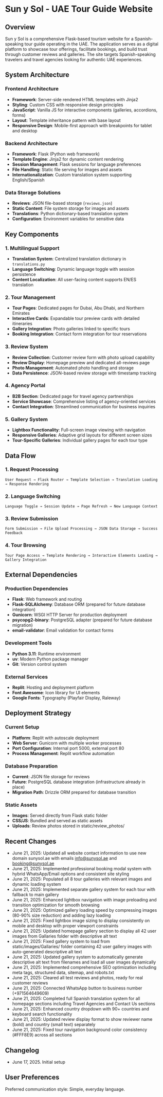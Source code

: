 # Sun y Sol - UAE Tour Guide Website

## Overview

Sun y Sol is a comprehensive Flask-based tourism website for a Spanish-speaking tour guide operating in the UAE. The application serves as a digital platform to showcase tour offerings, facilitate bookings, and build trust through customer reviews and galleries. The site targets Spanish-speaking travelers and travel agencies looking for authentic UAE experiences.

## System Architecture

### Frontend Architecture
- **Framework**: Server-side rendered HTML templates with Jinja2
- **Styling**: Custom CSS with responsive design principles
- **JavaScript**: Vanilla JS for interactive components (galleries, accordions, forms)
- **Layout**: Template inheritance pattern with base layout
- **Responsive Design**: Mobile-first approach with breakpoints for tablet and desktop

### Backend Architecture
- **Framework**: Flask (Python web framework)
- **Template Engine**: Jinja2 for dynamic content rendering
- **Session Management**: Flask sessions for language preferences
- **File Handling**: Static file serving for images and assets
- **Internationalization**: Custom translation system supporting English/Spanish

### Data Storage Solutions
- **Reviews**: JSON file-based storage (`reviews.json`)
- **Static Content**: File system storage for images and assets
- **Translations**: Python dictionary-based translation system
- **Configuration**: Environment variables for sensitive data

## Key Components

### 1. Multilingual Support
- **Translation System**: Centralized translation dictionary in `translations.py`
- **Language Switching**: Dynamic language toggle with session persistence
- **Content Localization**: All user-facing content supports EN/ES translation

### 2. Tour Management
- **Tour Pages**: Dedicated pages for Dubai, Abu Dhabi, and Northern Emirates
- **Interactive Cards**: Expandable tour preview cards with detailed itineraries
- **Gallery Integration**: Photo galleries linked to specific tours
- **Booking Integration**: Contact form integration for tour reservations

### 3. Review System
- **Review Collection**: Customer review form with photo upload capability
- **Review Display**: Homepage preview and dedicated all-reviews page
- **Photo Management**: Automated photo handling and storage
- **Data Persistence**: JSON-based review storage with timestamp tracking

### 4. Agency Portal
- **B2B Section**: Dedicated page for travel agency partnerships
- **Service Showcase**: Comprehensive listing of agency-oriented services
- **Contact Integration**: Streamlined communication for business inquiries

### 5. Gallery System
- **Lightbox Functionality**: Full-screen image viewing with navigation
- **Responsive Galleries**: Adaptive grid layouts for different screen sizes
- **Tour-Specific Galleries**: Individual gallery pages for each tour type

## Data Flow

### 1. Request Processing
```
User Request → Flask Router → Template Selection → Translation Loading → Response Rendering
```

### 2. Language Switching
```
Language Toggle → Session Update → Page Refresh → New Language Context
```

### 3. Review Submission
```
Form Submission → File Upload Processing → JSON Data Storage → Success Feedback
```

### 4. Tour Browsing
```
Tour Page Access → Template Rendering → Interactive Elements Loading → Gallery Integration
```

## External Dependencies

### Production Dependencies
- **Flask**: Web framework and routing
- **Flask-SQLAlchemy**: Database ORM (prepared for future database integration)
- **Gunicorn**: WSGI HTTP Server for production deployment
- **psycopg2-binary**: PostgreSQL adapter (prepared for future database migration)
- **email-validator**: Email validation for contact forms

### Development Tools
- **Python 3.11**: Runtime environment
- **uv**: Modern Python package manager
- **Git**: Version control system

### External Services
- **Replit**: Hosting and deployment platform
- **Font Awesome**: Icon library for UI elements
- **Google Fonts**: Typography (Playfair Display, Raleway)

## Deployment Strategy

### Current Setup
- **Platform**: Replit with autoscale deployment
- **Web Server**: Gunicorn with multiple worker processes
- **Port Configuration**: Internal port 5000, external port 80
- **Process Management**: Replit workflow automation

### Database Preparation
- **Current**: JSON file storage for reviews
- **Future**: PostgreSQL database integration (infrastructure already in place)
- **Migration Path**: Drizzle ORM prepared for database transition

### Static Assets
- **Images**: Served directly from Flask static folder
- **CSS/JS**: Bundled and served as static assets
- **Uploads**: Review photos stored in static/review_photos/

## Recent Changes

- June 21, 2025: Updated all website contact information to use new domain sunysol.ae with emails info@sunysol.ae and booking@sunysol.ae
- June 21, 2025: Implemented professional booking modal system with hybrid WhatsApp/Email options and consistent site styling
- June 21, 2025: Populated all 8 tour galleries with relevant images and dynamic loading system
- June 21, 2025: Implemented separate gallery system for each tour with fallback to main gallery
- June 21, 2025: Enhanced lightbox navigation with image preloading and transition optimization for smooth browsing
- June 21, 2025: Optimized gallery loading speed by compressing images (80-90% size reduction) and adding lazy loading
- June 21, 2025: Fixed lightbox image sizing to display consistently on mobile and desktop with proper viewport constraints
- June 21, 2025: Updated homepage gallery section to display all 42 user images from Gallaries folder with descriptive alt text
- June 21, 2025: Fixed gallery system to load from static/images/Gallaries/ folder containing 42 user gallery images with auto-generated descriptive alt text
- June 21, 2025: Updated gallery system to automatically generate descriptive alt text from filenames and load all user images dynamically
- June 21, 2025: Implemented comprehensive SEO optimization including meta tags, structured data, sitemap, and robots.txt
- June 21, 2025: Cleared all test reviews and photos, ready for real customer reviews
- June 21, 2025: Connected WhatsApp button to business number (+971564649609)
- June 21, 2025: Completed full Spanish translation system for all homepage sections including Travel Agencies and Contact Us sections
- June 21, 2025: Enhanced country dropdown with 90+ countries and keyboard search functionality
- June 21, 2025: Updated review display format to show reviewer name (bold) and country (small text) separately
- June 21, 2025: Fixed tour navigation background color consistency (#FFF8E9) across all sections

## Changelog

- June 17, 2025. Initial setup

## User Preferences

Preferred communication style: Simple, everyday language.